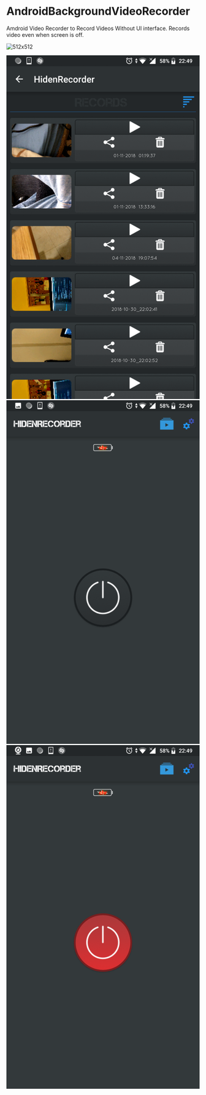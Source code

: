 # AndroidBackgroundVideoRecorder

Amdroid Video Recorder to Record Videos Without UI interface. Records video even when screen is off.

![512x512](https://user-images.githubusercontent.com/8245619/53298486-878c8200-3837-11e9-9066-3e0c41db8639.jpg)

![256x128](screen1.png)
![](screen2.png)
![](screen3.png)




